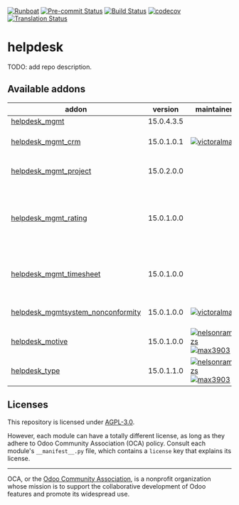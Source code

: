 
[![Runboat](https://img.shields.io/badge/runboat-Try%20me-875A7B.png)](https://runboat.odoo-community.org/builds?repo=OCA/helpdesk&target_branch=15.0)
[![Pre-commit Status](https://github.com/OCA/helpdesk/actions/workflows/pre-commit.yml/badge.svg?branch=15.0)](https://github.com/OCA/helpdesk/actions/workflows/pre-commit.yml?query=branch%3A15.0)
[![Build Status](https://github.com/OCA/helpdesk/actions/workflows/test.yml/badge.svg?branch=15.0)](https://github.com/OCA/helpdesk/actions/workflows/test.yml?query=branch%3A15.0)
[![codecov](https://codecov.io/gh/OCA/helpdesk/branch/15.0/graph/badge.svg)](https://codecov.io/gh/OCA/helpdesk)
[![Translation Status](https://translation.odoo-community.org/widgets/helpdesk-15-0/-/svg-badge.svg)](https://translation.odoo-community.org/engage/helpdesk-15-0/?utm_source=widget)

<!-- /!\ do not modify above this line -->

# helpdesk

TODO: add repo description.

<!-- /!\ do not modify below this line -->

<!-- prettier-ignore-start -->

[//]: # (addons)

Available addons
----------------
addon | version | maintainers | summary
--- | --- | --- | ---
[helpdesk_mgmt](helpdesk_mgmt/) | 15.0.4.3.5 |  | Helpdesk
[helpdesk_mgmt_crm](helpdesk_mgmt_crm/) | 15.0.1.0.1 | [![victoralmau](https://github.com/victoralmau.png?size=30px)](https://github.com/victoralmau) | Links helpdesk tickets with leads
[helpdesk_mgmt_project](helpdesk_mgmt_project/) | 15.0.2.0.0 |  | Add the option to select project in the tickets.
[helpdesk_mgmt_rating](helpdesk_mgmt_rating/) | 15.0.1.0.0 |  | This module allows customer to rate the assistance received on a ticket.
[helpdesk_mgmt_timesheet](helpdesk_mgmt_timesheet/) | 15.0.1.0.0 |  | Add HR Timesheet to the tickets for Helpdesk Management.
[helpdesk_mgmtsystem_nonconformity](helpdesk_mgmtsystem_nonconformity/) | 15.0.1.0.0 | [![victoralmau](https://github.com/victoralmau.png?size=30px)](https://github.com/victoralmau) | Links helpdesk tickets with nonconformities
[helpdesk_motive](helpdesk_motive/) | 15.0.1.0.0 | [![nelsonramirezs](https://github.com/nelsonramirezs.png?size=30px)](https://github.com/nelsonramirezs) [![max3903](https://github.com/max3903.png?size=30px)](https://github.com/max3903) | Keep the motive
[helpdesk_type](helpdesk_type/) | 15.0.1.1.0 | [![nelsonramirezs](https://github.com/nelsonramirezs.png?size=30px)](https://github.com/nelsonramirezs) [![max3903](https://github.com/max3903.png?size=30px)](https://github.com/max3903) | Add a type to your tickets

[//]: # (end addons)

<!-- prettier-ignore-end -->

## Licenses

This repository is licensed under [AGPL-3.0](LICENSE).

However, each module can have a totally different license, as long as they adhere to Odoo Community Association (OCA)
policy. Consult each module's `__manifest__.py` file, which contains a `license` key
that explains its license.

----
OCA, or the [Odoo Community Association](http://odoo-community.org/), is a nonprofit
organization whose mission is to support the collaborative development of Odoo features
and promote its widespread use.
